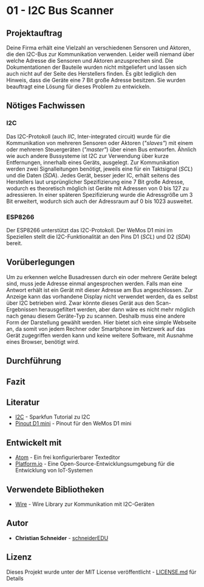 # 01 - I2C Bus Scanner

## Projektauftrag

Deine Firma erhält eine Vielzahl an verschiedenen Sensoren und Aktoren, die den I2C-Bus zur Kommunikation verwenden. Leider weiß niemand über welche Adresse die Sensoren und Aktoren anzusprechen sind. Die Dokumentationen der Bauteile wurden nicht mitgeliefert und lassen sich auch nicht auf der Seite des Herstellers finden. Es gibt lediglich den Hinweis, dass die Geräte eine 7 Bit große Adresse besitzen. Sie wurden beauftragt eine Lösung für dieses Problem zu entwickeln.

## Nötiges Fachwissen

### I2C

Das I2C-Protokoll (auch *IIC*, Inter-integrated circuit) wurde für die Kommunikation von mehreren Sensoren oder Aktoren (*"slaves"*) mit einem oder mehreren Steuergeräten (*"master"*) über einen Bus entworfen. Ähnlich wie auch andere Bussysteme ist I2C zur Verwendung über kurze Entfernungen, innerhalb eines Geräts, ausgelegt. Zur Kommunikation werden zwei Signalleitungen benötigt, jeweils eine für ein Taktsignal (*SCL*) und die Daten (*SDA*). Jedes Gerät, besser jeder IC, erhält seitens des Herstellers laut ursprünglicher Spezifizierung eine 7 Bit große Adresse, wodurch es theoretisch möglich ist Geräte mit Adressen von 0 bis 127 zu adressieren. In einer späteren Spezifizierung wurde die Adressgröße um 3 Bit erweitert, wodurch sich auch der Adressraum auf 0 bis 1023 ausweitet.

### ESP8266
Der ESP8266 unterstützt das I2C-Protokoll. Der WeMos D1 mini im Speziellen stellt die I2C-Funktionalität an den Pins D1 (*SCL*) und D2 (*SDA*) bereit.

## Vorüberlegungen
Um zu erkennen welche Busadressen durch ein oder mehrere Geräte belegt sind, muss jede Adresse einmal angesprochen werden. Falls man eine Antwort erhält ist ein Gerät mit dieser Adresse am Bus angeschlossen. Zur Anzeige kann das vorhandene Display nicht verwendet werden, da es selbst über I2C betrieben wird. Zwar könnte dieses Gerät aus den Scan-Ergebnissen herausgefiltert werden, aber dann wäre es nicht mehr möglich nach genau diesem Geräte-Typ zu scannen. Deshalb muss eine andere Form der Darstellung gewählt werden. Hier bietet sich eine simple Webseite an, da somit von jedem Rechner oder Smartphone im Netzwerk auf das Gerät zugegriffen werden kann und keine weitere Software, mit Ausnahme eines Browser, benötigt wird.

## Durchführung

###

## Fazit


## Literatur

* [I2C](https://learn.sparkfun.com/tutorials/i2c) - Sparkfun Tutorial zu I2C
* [Pinout D1 mini](https://steve.fi/Hardware/d1-pins/) - Pinout für den WeMos D1 mini

## Entwickelt mit

* [Atom](https://atom.io/) - Ein frei konfigurierbarer Texteditor
* [Platform.io](https://platformio.org/) - Eine Open-Source-Entwicklungsumgebung für die Entwicklung von IoT-Systemen

## Verwendete Bibliotheken

* [Wire](https://www.arduino.cc/en/Reference/Wire) - Wire Library zur Kommunikation mit I2C-Geräten

## Autor

* **Christian Schneider** - [schneiderEDU](https://github.com/schneiderEDU)

## Lizenz

Dieses Projekt wurde unter der MIT License veröffentlicht -  [LICENSE.md](LICENSE.md) für Details
